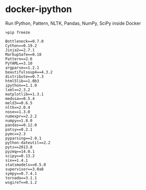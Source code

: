 docker-ipython
==============

Run IPython, Pattern, NLTK, Pandas, NumPy, SciPy inside Docker

```
>pip freeze

Bottleneck==0.7.0
Cython==0.19.2
Jinja2==2.7.1
MarkupSafe==0.18
Pattern==2.6
PyYAML==3.10
argparse==1.2.1
beautifulsoup4==4.3.2
distribute==0.7.3
html5lib==1.0b3
ipython==1.1.0
lxml==2.3.2
matplotlib==1.3.1
medusa==0.5.4
meld3==0.6.5
nltk==2.0.4
nose==1.3.0
numexpr==2.2.2
numpy==1.8.0
pandas==0.12.0
patsy==0.2.1
pymc==2.3
pyparsing==2.0.1
python-dateutil==2.2
pytz==2013.8
pyzmq==14.0.1
scipy==0.13.2
six==1.4.1
statsmodels==0.5.0
supervisor==3.0a8
sympy==0.7.4.1
tornado==3.1.1
wsgiref==0.1.2
```

